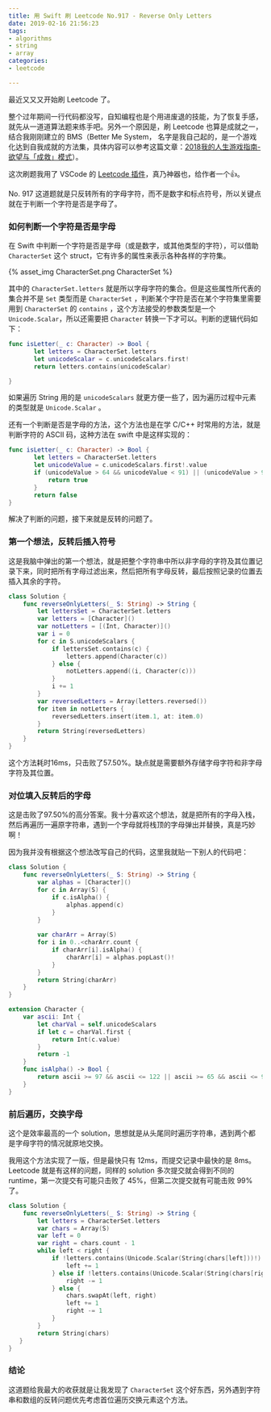 ```yaml
---
title: 用 Swift 刷 Leetcode No.917 - Reverse Only Letters
date: 2019-02-16 21:56:23
tags:
- algorithms
- string
- array
categories:
- leetcode

---
```


最近又又又开始刷 Leetcode 了。

整个过年期间一行代码都没写，自知编程也是个用进废退的技能，为了恢复手感，就先从一道道算法题来练手吧。另外一个原因是，刷 Leetcode 也算是成就之一，结合我刚刚建立的 BMS（Better Me System， 名字是我自己起的，是一个游戏化达到自我成就的方法集，具体内容可以参考这篇文章：[2018我的人生游戏指南-欲望与「成救」模式](https://sspai.com/post/52270)）。

这次刷题我用了 VSCode 的 [Leetcode 插件](https://marketplace.visualstudio.com/items?itemName=shengchen.vscode-leetcode)，真乃神器也，给作者一个👍。

No. 917 这道题就是只反转所有的字母字符，而不是数字和标点符号，所以关键点就在于判断一个字符是否是字母了。

<!-- more -->

### 如何判断一个字符是否是字母

在 Swift 中判断一个字符是否是字母（或是数字，或其他类型的字符），可以借助 `CharacterSet` 这个 struct，它有许多的属性来表示各种各样的字符集。

{% asset_img CharacterSet.png CharacterSet %}

其中的 `CharacterSet.letters` 就是所以字母字符的集合。但是这些属性所代表的集合并不是 `Set` 类型而是 `CharacterSet` ，判断某个字符是否在某个字符集里需要用到 `CharacterSet` 的 `contains` ，这个方法接受的参数类型是一个 `Unicode.Scalar`，所以还需要把 `Character` 转换一下才可以。判断的逻辑代码如下：

```swift
func isLetter(_ c: Character) -> Bool {
       let letters = CharacterSet.letters
       let unicodeScalar = c.unicodeScalars.first!
       return letters.contains(unicodeScalar)

}

```

如果遍历 String 用的是 `unicodeScalars` 就更方便一些了，因为遍历过程中元素的类型就是 `Unicode.Scalar` 。

还有一个判断是否是字母的方法，这个方法也是在学 C/C++ 时常用的方法，就是判断字符的 ASCII 码，这种方法在 swift 中是这样实现的：

```swift
func isLetter(_ c: Character) -> Bool {
       let letters = CharacterSet.letters
       let unicodeValue = c.unicodeScalars.first!.value
       if (unicodeValue > 64 && unicodeValue < 91) || (unicodeValue > 96 && unicodeValue < 123) {
           return true
       }
       return false
}
```



解决了判断的问题，接下来就是反转的问题了。

### 第一个想法，反转后插入符号

这是我脑中弹出的第一个想法，就是把整个字符串中所以非字母的字符及其位置记录下来，同时把所有字母过滤出来，然后把所有字母反转，最后按照记录的位置去插入其余的字符。

```swift
class Solution {
    func reverseOnlyLetters(_ S: String) -> String {
        let lettersSet = CharacterSet.letters
        var letters = [Character]()
        var notLetters = [(Int, Character)]()
        var i = 0
        for c in S.unicodeScalars {
            if lettersSet.contains(c) {
                letters.append(Character(c))
            } else {
                notLetters.append((i, Character(c)))
            }
            i += 1
        }
        var reversedLetters = Array(letters.reversed())
        for item in notLetters {
            reversedLetters.insert(item.1, at: item.0)
        }
        return String(reversedLetters)
    }
}
```



这个方法耗时16ms，只击败了57.50%。缺点就是需要额外存储字母字符和非字母字符及其位置。

### 对位填入反转后的字母

这是击败了97.50%的高分答案。我十分喜欢这个想法，就是把所有的字母入栈，然后再遍历一遍原字符串，遇到一个字母就将栈顶的字母弹出并替换，真是巧妙啊！

因为我并没有根据这个想法改写自己的代码，这里我就贴一下别人的代码吧：

```swift
class Solution {
    func reverseOnlyLetters(_ S: String) -> String {
        var alphas = [Character]()
        for c in Array(S) {
            if c.isAlpha() {
                alphas.append(c)
            }
        }
        
        var charArr = Array(S)
        for i in 0..<charArr.count {
            if charArr[i].isAlpha() {
                charArr[i] = alphas.popLast()!
            }
        }
        return String(charArr)
    }
}

extension Character {
    var ascii: Int {
        let charVal = self.unicodeScalars
        if let c = charVal.first {
            return Int(c.value)
        }
        return -1
    }
    func isAlpha() -> Bool {
        return ascii >= 97 && ascii <= 122 || ascii >= 65 && ascii <= 90
    }
}
```



### 前后遍历，交换字母

这个是效率最高的一个 solution，思想就是从头尾同时遍历字符串，遇到两个都是字母字符的情况就原地交换。

我用这个方法实现了一版，但是最快只有 12ms，而提交记录中最快的是 8ms。Leetcode 就是有这样的问题，同样的 solution 多次提交就会得到不同的 runtime，第一次提交有可能只击败了 45%，但第二次提交就有可能击败 99% 了。

```swift
class Solution {
    func reverseOnlyLetters(_ S: String) -> String {
        let letters = CharacterSet.letters
        var chars = Array(S)
        var left = 0
        var right = chars.count - 1
        while left < right {
            if !letters.contains(Unicode.Scalar(String(chars[left]))!) {
                left += 1
            } else if !letters.contains(Unicode.Scalar(String(chars[right]))!) {
                right -= 1
            } else {
                chars.swapAt(left, right)
                left += 1
                right -= 1
            }
        }
        return String(chars)
   }
}
```



### 结论

这道题给我最大的收获就是让我发现了 `CharacterSet` 这个好东西，另外遇到字符串和数组的反转问题优先考虑首位遍历交换元素这个方法。
